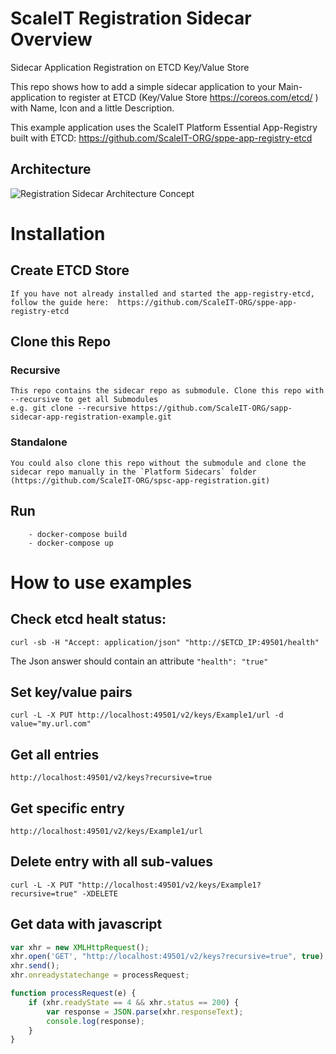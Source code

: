 # ScaleIT Registration Sidecar Overview

Sidecar Application Registration on ETCD Key/Value Store

This repo shows how to add a simple sidecar application to your Main-application to register at ETCD (Key/Value Store https://coreos.com/etcd/ ) with Name, Icon and a little Description.

This example application uses the ScaleIT Platform Essential App-Registry built with ETCD: https://github.com/ScaleIT-ORG/sppe-app-registry-etcd

## Architecture

![Registration Sidecar Architecture Concept](https://github.com/ScaleIT-ORG/sidecar-registration-example/raw/master/Resources/Documentation/img/architecture.png)

# Installation

## Create ETCD Store 
	
	If you have not already installed and started the app-registry-etcd, follow the guide here:  https://github.com/ScaleIT-ORG/sppe-app-registry-etcd

## Clone this Repo

### Recursive

	This repo contains the sidecar repo as submodule. Clone this repo with --recursive to get all Submodules 
	e.g. git clone --recursive https://github.com/ScaleIT-ORG/sapp-sidecar-app-registration-example.git

### Standalone

	You could also clone this repo without the submodule and clone the sidecar repo manually in the `Platform Sidecars` folder (https://github.com/ScaleIT-ORG/spsc-app-registration.git)


##  Run

		- docker-compose build
		- docker-compose up

# How to use examples

## Check etcd healt status:
```curl -sb -H "Accept: application/json" "http://$ETCD_IP:49501/health"```

The Json answer should contain an attribute `"health": "true"`

## Set key/value pairs

`curl -L -X PUT http://localhost:49501/v2/keys/Example1/url -d value="my.url.com"`

## Get all entries

`http://localhost:49501/v2/keys?recursive=true`

## Get specific entry

`http://localhost:49501/v2/keys/Example1/url`

## Delete entry with all sub-values

`curl -L -X PUT "http://localhost:49501/v2/keys/Example1?recursive=true" -XDELETE`

## Get data with javascript

```javascript
var xhr = new XMLHttpRequest();
xhr.open('GET', "http://localhost:49501/v2/keys?recursive=true", true); 
xhr.send();
xhr.onreadystatechange = processRequest;

function processRequest(e) {
    if (xhr.readyState == 4 && xhr.status == 200) {
        var response = JSON.parse(xhr.responseText);
		console.log(response);
	}
}
```